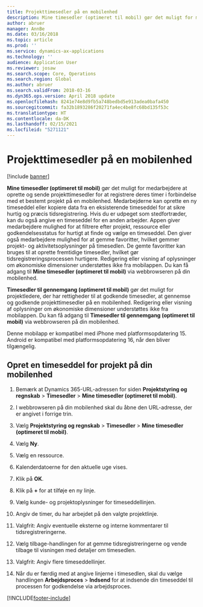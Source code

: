 ```yaml
---
title: Projekttimesedler på en mobilenhed
description: Mine timesedler (optimeret til mobil) gør det muligt for medarbejdere at oprette og sende projekttimesedler for at registrere deres timer i forbindelse med et bestemt projekt på en mobilenhed.
author: abruer
manager: AnnBe
ms.date: 03/16/2018
ms.topic: article
ms.prod: ''
ms.service: dynamics-ax-applications
ms.technology: ''
audience: Application User
ms.reviewer: josaw
ms.search.scope: Core, Operations
ms.search.region: Global
ms.author: abruer
ms.search.validFrom: 2018-03-16
ms.dyn365.ops.version: April 2018 update
ms.openlocfilehash: 8241e74e8d9fb5a748bedbd5e913adea0bafa450
ms.sourcegitcommit: fa32b1893286f20271fa4ec4be8fc68bd135f53c
ms.translationtype: HT
ms.contentlocale: da-DK
ms.lasthandoff: 02/15/2021
ms.locfileid: "5271121"
---
```

# <a name="project-timesheets-on-a-mobile-device"></a>Projekttimesedler på en mobilenhed

[!include [banner](../includes/banner.md)]

**Mine timesedler (optimeret til mobil)** gør det muligt for medarbejdere at oprette og sende projekttimesedler for at registrere deres timer i forbindelse med et bestemt projekt på en mobilenhed. Medarbejderne kan oprette en ny timeseddel eller kopiere data fra en eksisterende timeseddel for at sikre hurtig og præcis tidsregistrering. Hvis du er udpeget som stedfortræder, kan du også angive en timeseddel for en anden arbejder. Appen giver medarbejdere mulighed for at filtrere efter projekt, ressource eller godkendelsesstatus for hurtigt at finde og vælge en timeseddel. Den giver også medarbejdere mulighed for at gemme favoritter, hvilket gemmer projekt- og aktivitetsoplysninger på timesedlen. De gemte favoritter kan bruges til at oprette fremtidige timesedler, hvilket gør tidsregistreringsprocessen hurtigere. Redigering eller visning af oplysninger om økonomiske dimensioner understøttes ikke fra mobilappen. Du kan få adgang til **Mine timesedler (optimeret til mobil)** via webbrowseren på din mobilenhed.

**Timesedler til gennemgang (optimeret til mobil)** gør det muligt for projektledere, der har rettigheder til at godkende timesedler, at gennemse og godkende projekttimesedler på en mobilenhed. Redigering eller visning af oplysninger om økonomiske dimensioner understøttes ikke fra mobilappen. Du kan få adgang til **Timesedler til gennemgang (optimeret til mobil)** via webbrowseren på din mobilenhed.

Denne mobilapp er kompatibel med iPhone med platformsopdatering 15.
Android er kompatibel med platformsopdatering 16, når den bliver tilgængelig.

## <a name="create-a-project-timesheet-on-your-mobile-device"></a>Opret en timeseddel for projekt på din mobilenhed

1.  Bemærk at Dynamics 365-URL-adressen for siden **Projektstyring og regnskab** \> **Timesedler** \> **Mine timesedler (optimeret til mobil)**.

2.  I webbrowseren på din mobilenhed skal du åbne den URL-adresse, der er angivet i forrige trin.
 
3.  Vælg **Projektstyring og regnskab** \> **Timesedler** \> **Mine timesedler (optimeret til mobil)**.

4.  Vælg **Ny**.

5.  Vælg en ressource.

6.  Kalenderdatoerne for den aktuelle uge vises.

7.  Klik på **OK**.

8.  Klik på **+** for at tilføje en ny linje.

9.  Vælg kunde- og projektoplysninger for timeseddellinjen.

10. Angiv de timer, du har arbejdet på den valgte projektlinje.

11. Valgfrit: Angiv eventuelle eksterne og interne kommentarer til tidsregistreringerne.

12. Vælg tilbage-handlingen for at gemme tidsregistreringerne og vende tilbage til visningen med detaljer om timesedlen.

13. Valgfrit: Angiv flere timeseddellinjer.

14. Når du er færdig med at angive linjerne i timesedlen, skal du vælge handlingen **Arbejdsproces** \> **Indsend** for at indsende din timeseddel til processen for godkendelse via arbejdsproces.


[!INCLUDE[footer-include](../includes/footer-banner.md)]